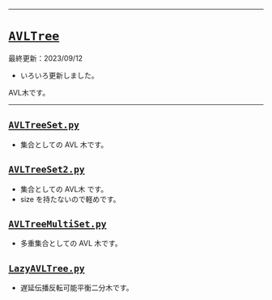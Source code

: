 _____

# [`AVLTree`](https://github.com/titanium-22/Library_py/tree/main/DataStructures/AVLTree)

最終更新：2023/09/12

- いろいろ更新しました。

AVL木です。

_____

## [`AVLTreeSet.py`](https://github.com/titanium-22/Library_py/blob/main/DataStructures/AVLTree/AVLTreeSet.py)
- 集合としての AVL 木です。 

## [`AVLTreeSet2.py`](https://github.com/titanium-22/Library_py/blob/main/DataStructures/AVLTree/AVLTreeSet2.py)
- 集合としての AVL木 です。
- size を持たないので軽めです。

## [`AVLTreeMultiSet.py`](https://github.com/titanium-22/Library_py/blob/main/DataStructures/AVLTree/AVLTreeMultiset.py)
- 多重集合としての AVL 木です。

## [`LazyAVLTree.py`](https://github.com/titanium-22/Library_py/blob/main/DataStructures/AVLTree/LazyAVLTree.py)
- 遅延伝播反転可能平衡二分木です。

